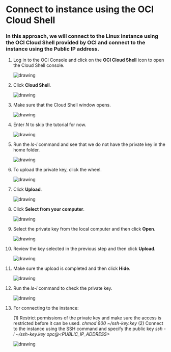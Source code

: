 # Connect to instance using the OCI Cloud Shell

### In this approach, we will connect to the Linux instance using the OCI Cloud Shell provided by OCI and connect to the instance using the Public IP address.


1. Log in to the OCI Console and click on the **OCI Cloud Shell** icon to open the Cloud Shell console.
    
    ![drawing](../SS/ssh_cloud_shell/1.png)

2. Click **Cloud Shell**.

    ![drawing](./SS/ssh_cloud_shell/2.png)

3. Make sure that the Cloud Shell window opens.

    ![drawing](./SS/ssh_cloud_shell/3.png)

4. Enter *N* to skip the tutorial for now.

    ![drawing](./SS/ssh_cloud_shell/4.png)

5. Run the *ls-l* command and see that we do not have the private key in the home folder.

    ![drawing](./SS/ssh_cloud_shell/5.png)

6. To upload the private key, click the wheel.

    ![drawing](./SS/ssh_cloud_shell/6.png)

7. Click **Upload**.

    ![drawing](./SS/ssh_cloud_shell/6.png)

8. Click **Select from your computer**.

    ![drawing](./SS/ssh_cloud_shell/7.png)

9. Select the private key from the local computer and then click **Open**.

    ![drawing](./SS/ssh_cloud_shell/8.png)

10. Review the key selected in the previous step and then click **Upload**.

    ![drawing](./SS/ssh_cloud_shell/9.png)

11. Make sure the upload is completed and then click **Hide**.

    ![drawing](./SS/ssh_cloud_shell/10.png)

12. Run the *ls-l* command to check the private key.

    ![drawing](./SS/ssh_cloud_shell/11.png)

13. For connecting to the instance:

    (1) Restrict permissions of the private key and make sure the access is restricted before it can be used.
            *chmod 600 ~/ssh-key.key*
    (2) Connect to the instance using the SSH command and specify the public key
            *ssh -i ~/ssh-key.key opc@<PUBLIC_IP_ADDRESS>*

    ![drawing](./SS/ssh_cloud_shell/12.png)
